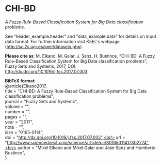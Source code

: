 # CHI-BD
*A Fuzzy Rule-Based Classification System for Big Data classification problems.*

See "header_example.header" and "data_example.data" for details on input data format. For further information visit KEEL's webpage (http://sci2s.ugr.es/keel/datasets.php).

**Please cite as**: M. Elkano, M. Galar, J. Sanz, H. Bustince, "CHI-BD: A Fuzzy Rule-Based Classification System for Big Data classification problems", Fuzzy Sets and Systems, 2017, DOI: http://dx.doi.org/10.1016/j.fss.2017.07.003.

**BibTeX format**:<br/>
@article{Elkano2017,<br/>
  title = "CHI-BD: A Fuzzy Rule-Based Classification System for Big Data classification problems",<br/>
  journal = "Fuzzy Sets and Systems",<br/>
  volume = "",<br/>
  number = "",<br/>
  pages = "",<br/>
  year = "2017",<br/>
  note = "",<br/>
  issn = "0165-0114",<br/>
  doi = "http://dx.doi.org/10.1016/j.fss.2017.07.003",<br/>
  url = "http://www.sciencedirect.com/science/article/pii/S0165011417302774",<br/>
  author = "Mikel Elkano and Mikel Galar and Jose Sanz and Humberto Bustince",<br/>
}<br/>
